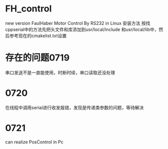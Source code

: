 # FH_control
new version FaulHaber Motor Control By RS232 in Linux
安装方法 按找cppserial中的方法先把头文件和库添加到usr/local/include 和usr/local/lib中，然后参考现在的cmakelist.txt设置
# 存在的问题0719
串口发送不是一直能使用，时断时续，串口读取还没处理
# 0720
在线程中调用serial进行收发报错，发现是传递类参数的问题，等待解决
# 0721
can realize PosControl in Pc
